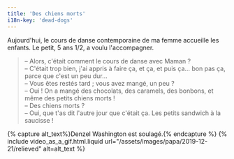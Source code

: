 ```yaml
---
title: 'Des chiens morts'
i18n-key: 'dead-dogs'
---
```


Aujourd'hui, le cours de danse contemporaine de ma femme accueille les enfants.
Le petit, 5 ans 1/2, a voulu l'accompagner.

<!-- more -->

> – Alors, c'était comment le cours de danse avec Maman ?  
> – C'était trop bien, j'ai appris à faire ça, et ça, et puis ça… bon pas ça,
> parce que c'est un peu dur…  
> – Vous êtes restés tard ; vous avez mangé, un peu ?  
> – Oui ! On a mangé des chocolats, des caramels, des bonbons, et même des
> petits chiens morts !  
> – Des chiens morts ?  
> – Oui, que t'as dit l'autre jour que c'était ça. Les petits sandwich à la
> saucisse !

{% capture alt_text%}Denzel Washington est soulagé.{% endcapture %}
{% include video_as_a_gif.html.liquid
url="/assets/images/papa/2019-12-21/relieved"
alt=alt_text
%}
